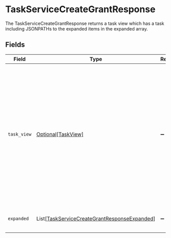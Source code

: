 # TaskServiceCreateGrantResponse

The TaskServiceCreateGrantResponse returns a task view which has a task including JSONPATHs to the expanded items in the expanded array.


## Fields

| Field                                                                                                                                                                                            | Type                                                                                                                                                                                             | Required                                                                                                                                                                                         | Description                                                                                                                                                                                      |
| ------------------------------------------------------------------------------------------------------------------------------------------------------------------------------------------------ | ------------------------------------------------------------------------------------------------------------------------------------------------------------------------------------------------ | ------------------------------------------------------------------------------------------------------------------------------------------------------------------------------------------------ | ------------------------------------------------------------------------------------------------------------------------------------------------------------------------------------------------ |
| `task_view`                                                                                                                                                                                      | [Optional[TaskView]](../../models/shared/taskview.md)                                                                                                                                            | :heavy_minus_sign:                                                                                                                                                                               | Contains a task and JSONPATH expressions that describe where in the expanded array related objects are located. This view can be used to display a fully-detailed dashboard of task information. |
| `expanded`                                                                                                                                                                                       | List[[TaskServiceCreateGrantResponseExpanded](../../models/shared/taskservicecreategrantresponseexpanded.md)]                                                                                    | :heavy_minus_sign:                                                                                                                                                                               | List of serialized related objects.                                                                                                                                                              |